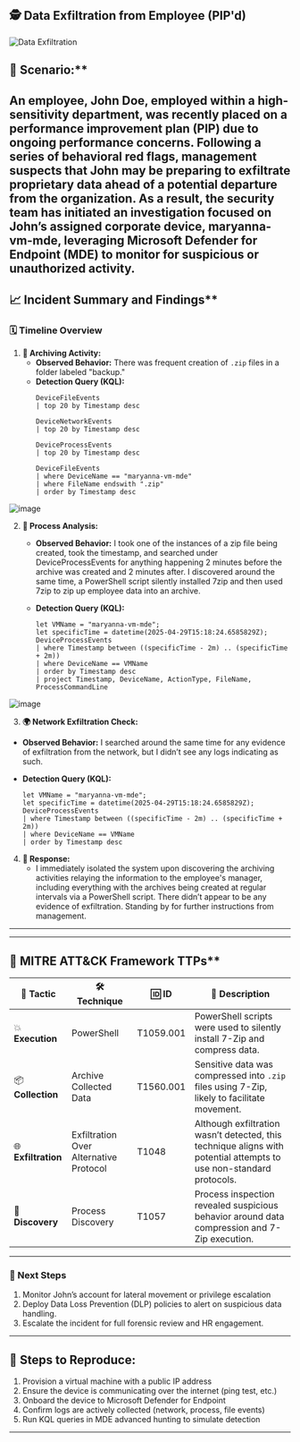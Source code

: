 ## **🕵️ Data Exfiltration from Employee (PIP'd)** 

![Data Exfiltration](https://github.com/user-attachments/assets/45057475-0243-44b1-bf6c-f136a92f7f8b)
 

## 📖 Scenario:**  
An employee, John Doe, employed within a high-sensitivity department, was recently placed on a performance improvement plan (PIP) due to ongoing performance concerns. Following a series of behavioral red flags, management suspects that John may be preparing to exfiltrate proprietary data ahead of a potential departure from the organization. As a result, the security team has initiated an investigation focused on John’s assigned corporate device, maryanna-vm-mde, leveraging Microsoft Defender for Endpoint (MDE) to monitor for suspicious or unauthorized activity.
---

## 📈 Incident Summary and Findings**  

### **🗓️ Timeline Overview**  
1. **📁 Archiving Activity:**  
   - **Observed Behavior:** There was frequent creation of `.zip` files in a folder labeled "backup."  
   - **Detection Query (KQL):**  
     ```kql
     DeviceFileEvents
     | top 20 by Timestamp desc
     ```
     ```kql
     DeviceNetworkEvents
     | top 20 by Timestamp desc
     ```
     ```kql
     DeviceProcessEvents
     | top 20 by Timestamp desc
     ```
     ```kql
     DeviceFileEvents
     | where DeviceName == "maryanna-vm-mde"
     | where FileName endswith ".zip"
     | order by Timestamp desc
     ```
![image](https://github.com/user-attachments/assets/73961746-9fe4-4a0f-9a28-93c7df17b085)

     
2. **🧰 Process Analysis:**

   - **Observed Behavior:** I took one of the instances of a zip file being created, took the timestamp, and searched under DeviceProcessEvents for anything happening 2 minutes before the archive was created and 2 minutes after. I discovered around the same time, a PowerShell script silently installed 7zip and then used 7zip to zip up employee data into an archive.

   - **Detection Query (KQL):**  

     ```kql
     let VMName = "maryanna-vm-mde";
     let specificTime = datetime(2025-04-29T15:18:24.6585829Z);
     DeviceProcessEvents
     | where Timestamp between ((specificTime - 2m) .. (specificTime + 2m))
     | where DeviceName == VMName
     | order by Timestamp desc
     | project Timestamp, DeviceName, ActionType, FileName, ProcessCommandLine
     ```
![image](https://github.com/user-attachments/assets/2e7f70fd-98d9-4567-a943-5fb06d068923)


   3. **🌍 Network Exfiltration Check:**  
   - **Observed Behavior:** I searched around the same time for any evidence of exfiltration from the network, but I didn’t see any logs indicating as such. 

   - **Detection Query (KQL):**  

     ```kql
     let VMName = "maryanna-vm-mde";
     let specificTime = datetime(2025-04-29T15:18:24.6585829Z);
     DeviceProcessEvents
     | where Timestamp between ((specificTime - 2m) .. (specificTime + 2m))
     | where DeviceName == VMName
     | order by Timestamp desc
     ```  

4. **📨 Response:**  
   - I immediately isolated the system upon discovering the archiving activities relaying the information to the employee's manager, including everything with the archives being created at regular intervals via a PowerShell script. There didn’t appear to be any evidence of exfiltration. Standing by for further instructions from management.

---

---

## 🧱 MITRE ATT&CK Framework TTPs**  

| **🎯 Tactic**       | **🛠️ Technique**                      | **🆔 ID** | **📄 Description**                                                                                                  |
| ------------------- | -------------------------------------- | --------- | ------------------------------------------------------------------------------------------------------------------- |
| 💥 **Execution**    | PowerShell                             | T1059.001 | PowerShell scripts were used to silently install 7-Zip and compress data.                                           |
| 📦 **Collection**   | Archive Collected Data                 | T1560.001 | Sensitive data was compressed into `.zip` files using 7-Zip, likely to facilitate movement.                         |
| 🌐 **Exfiltration** | Exfiltration Over Alternative Protocol | T1048     | Although exfiltration wasn’t detected, this technique aligns with potential attempts to use non-standard protocols. |
| 🔎 **Discovery**    | Process Discovery                      | T1057     | Process inspection revealed suspicious behavior around data compression and 7-Zip execution.                        |

---

### 🧭 Next Steps  
1. Monitor John’s account for lateral movement or privilege escalation  
2. Deploy Data Loss Prevention (DLP) policies to alert on suspicious data handling. 
3. Escalate the incident for full forensic review and HR engagement.  

---

## 🧪 Steps to Reproduce:
1. Provision a virtual machine with a public IP address
2. Ensure the device is communicating over the internet (ping test, etc.)
3. Onboard the device to Microsoft Defender for Endpoint
4. Confirm logs are actively collected (network, process, file events)
5. Run KQL queries in MDE advanced hunting to simulate detection

---
